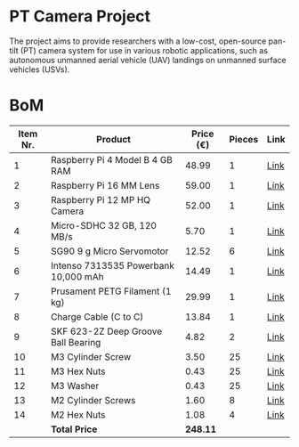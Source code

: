 # PT Camera Project
The project aims to provide researchers with a low-cost, open-source pan-tilt (PT) camera system for use in various robotic applications, such as autonomous unmanned aerial vehicle (UAV) landings on unmanned surface vehicles (USVs).

# BoM
| Item Nr. | Product                              | Price (€) | Pieces | Link |
|----------|--------------------------------------|-----------|--------|------|
| 1        | Raspberry Pi 4 Model B 4 GB RAM      | 48.99     | 1      | [Link](https://mou.sr/43gMQWg) |
| 2        | Raspberry Pi 16 MM Lens              | 59.00     | 1      | [Link](https://buyzero.de/en/products/16mm-teleobjektiv-fur-hq-kamera-16mm-telephoto-lens-for-hq-camera) |
| 3        | Raspberry Pi 12 MP HQ Camera         | 52.00     | 1      | [Link](https://www.digikey.de/short/p40hw30b) |
| 4        | Micro-SDHC 32 GB, 120 MB/s           | 5.70      | 1      | [Link](https://www.berrybase.de/sandisk-ultra-microsdhc-a1-120mb-s-class-10-speicherkarte-adapter-32gb) |
| 5        | SG90 9 g Micro Servomotor            | 12.52     | 6      | [Link](https://www.reichelt.com/de/en/shop/product/raspberry_pi_-_motor_control_incl_stepper_motors_uln2803apg-176628) |
| 6        | Intenso 7313535 Powerbank 10,000 mAh | 14.49     | 1      | [Link](https://amzn.eu/d/eHD4hbB) |
| 7        | Prusament PETG Filament (1 kg)       | 29.99     | 1      | [Link](https://www.prusa3d.com/de/produkt/prusament-petg-carmine-red-transparent-1kg/) |
| 8        | Charge Cable (C to C)                | 13.84     | 1      | [Link](https://de.rs-online.com/web/p/usb-kabel/2566994?gb=bb) |
| 9        | SKF 623-2Z Deep Groove Ball Bearing  | 4.82      | 2      | [Link](https://motionparts.de/products/623-2z-skf?variant=41904533602466&currency=EUR&utm_medium=product_sync&utm_source=google&utm_content=sag_organic&utm_campaign=sag_organic&gQT=2) |
| 10       | M3 Cylinder Screw                    | 3.50      | 25     | [Link](https://rc-schrauben.de/Zylinderkopfschraube-DIN-912-M3-x-12-Edelstahl-A2) |
| 11       | M3 Hex Nuts                          | 0.43      | 25     | [Link](https://de.farnell.com/en-DE/tr-fastenings/m3-hfst-z100/nut-full-steel-bzp-m3-pk100/dp/1419447) |
| 12       | M3 Washer                            | 0.43      | 25     | [Link](https://de.farnell.com/en-DE/duratool/wash3/washer-steel-m3-pk100/dp/1377496) |
| 13       | M2 Cylinder Screws                   | 1.60      | 8      | [Link](https://rc-schrauben.de/Zylinderkopfschraube-DIN-912-M2-x-8-Stahl-129) |
| 14       | M2 Hex Nuts                          | 1.08      | 4      | [Link](https://rc-schrauben.de/Hexagon-Nut-DIN-934-M2-Stainless-steel) |
|          | **Total Price**                      | **248.11**|        |      |
